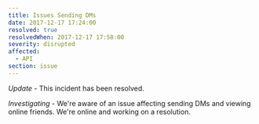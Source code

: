 ```yaml
---
title: Issues Sending DMs
date: 2017-12-17 17:24:00
resolved: true
resolvedWhen: 2017-12-17 17:58:00
severity: disrupted
affected:
  - API
section: issue
---
```


*Update* - This incident has been resolved.

*Investigating* - We're aware of an issue affecting sending DMs and viewing online friends. We're online and working on a resolution.